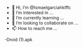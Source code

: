 - 👋 Hi, I’m @Ismaelgarciahklffc
- 👀 I’m interested in ...
- 🌱 I’m currently learning ...
- 💞️ I’m looking to collaborate on ...
- 📫 How to reach me ...

<!---
Ismaelgarciahklffc/Ismaelgarciahklffc is a ✨ special ✨ repository because its `README.md` (this file) appears on your GitHub profile.
You can click the Preview link to take a look at your changes.
--->-Droid (1).apk

